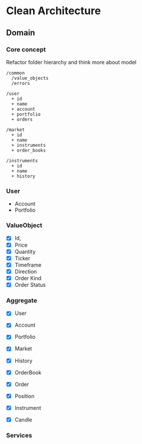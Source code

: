 # Clean Architecture

## Domain

### Core concept



Refactor folder hierarchy and think more about model

```
/common
  /value_objects
  /errors

/user
  + id
  + name
  + account
  + portfolio
  + orders

/market
  + id
  + name
  + instruments
  + order_books

/instruments
  + id
  + name
  + history
```

### User
- Account
- Portfolio

### ValueObject

- [x] Id,
- [x] Price
- [x] Quantity
- [x] Ticker
- [x] Timeframe
- [x] Direction
- [x] Order Kind
- [x] Order Status

### Aggregate

- [x] User
- [x] Account
- [x] Portfolio

- [x] Market
- [x] History
- [x] OrderBook
- [x] Order
- [x] Position
- [x] Instrument
- [x] Candle

### Services

